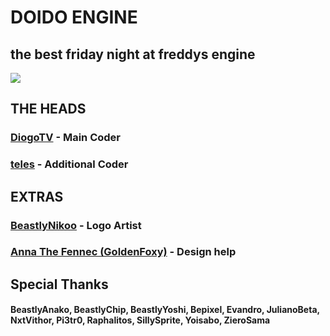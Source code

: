 # DOIDO ENGINE

## the best friday night at freddys engine

<img src="https://media.discordapp.net/attachments/949418511946620969/1194052391880892446/GITHUB_MTC.png?ex=65aef2f2&is=659c7df2&hm=8422e580b7ef27b19ea5c6a7d19ed3742c02ff264115b69763eea46ec09c87e9&=&format=webp&quality=lossless&width=827&height=179">

## THE HEADS
### [DiogoTV](https://twitter.com/DiogoTVV) - Main Coder
### [teles](https://youtube.com/@telesfnf) - Additional Coder

## EXTRAS
### [BeastlyNikoo](https://twitter.com/Mudoku__) - Logo Artist
### [Anna The Fennec (GoldenFoxy)](https://twitter.com/goldenfoxy2604) - Design help

## Special Thanks
#### BeastlyAnako, BeastlyChip, BeastlyYoshi, Bepixel, Evandro, JulianoBeta, NxtVithor, Pi3tr0, Raphalitos, SillySprite, Yoisabo, ZieroSama
